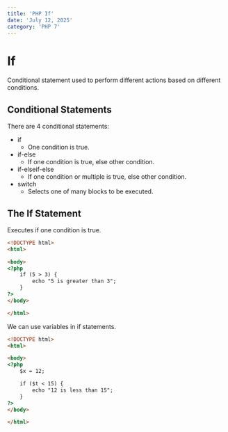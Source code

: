 ```yaml
---
title: 'PHP If'
date: 'July 12, 2025'
category: 'PHP 7'
---
```


# If

Conditional statement used to perform different actions based on different conditions.

## Conditional Statements

There are 4 conditional statements:
- if
  - One condition is true.
- if-else
  - If one condition is true, else other condition.
- if-elseif-else
  - If one condition or multiple is true, else other condition.
- switch
  - Selects one of many blocks to be executed.

## The If Statement

Executes if one condition is true.

```html
<!DOCTYPE html>
<html>

<body>
<?php
    if (5 > 3) {
        echo "5 is greater than 3";
    }
?>
</body>

</html>
```

We can use variables in if statements.

```html
<!DOCTYPE html>
<html>

<body>
<?php
    $x = 12;

    if ($t < 15) {
        echo "12 is less than 15";
    }
?>
</body>

</html>
```